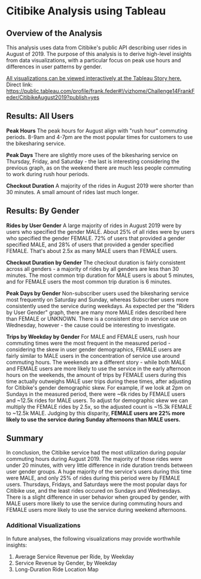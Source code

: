 # Citibike Analysis using Tableau
## Overview of the Analysis
This analysis uses data from Citibike's public API describing user rides in August of 2019. The purpose of this analysis is to derive high-level insights from data visualizations, with a particular focus on peak use hours and differences in user patterns by gender.  

[All visualizations can be viewed interactively at the Tableau Story here.](https://public.tableau.com/profile/frank.feder#!/vizhome/Challenge14FrankFeder/CitibikeAugust2019?publish=yes)
Direct link: https://public.tableau.com/profile/frank.feder#!/vizhome/Challenge14FrankFeder/CitibikeAugust2019?publish=yes

## Results: All Users 
**Peak Hours**
The peak hours for August align with "rush hour" commuting periods. 8-9am and 4-7pm are the most popular times for customers to use the bikesharing service.

**Peak Days**
There are slightly more uses of the bikesharing service on Thursday, Friday, and Saturday - the last is interesting considering the previous graph, as on the weekend there are much less people commuting to work during rush hour periods. 

**Checkout Duration**
A majority of the rides in August 2019 were shorter than 30 minutes. A small amount of rides last much longer.

## Results: By Gender
**Rides by User Gender**
A large majority of rides in August 2019 were by users who specified the gender MALE. About 25% of all rides were by users who specified the gender FEMALE. 72% of users that provided a gender specified MALE, and 28% of users that provided a gender specified FEMALE. That's about 2.5x as many MALE users than FEMALE users.

**Checkout Duration by Gender**
The checkout duration is fairly consistent across all genders - a majority of rides by all genders are less than 30 minutes. The most common trip duration for MALE users is about 5 minutes, and for FEMALE users the most common trip duration is 6 minutes. 

**Peak Days by Gender**
Non-subscriber users used the bikesharing service most frequently on Saturday and Sunday, whereas Subscriber users more consistently used the service during weekdays. As expected per the "Riders by User Gender" graph, there are many more MALE rides described here than FEMALE or UNKNOWN. There is a consistent drop in service use on Wednesday, however - the cause could be interesting to investigate.

**Trips by Weekday by Gender**
For MALE and FEMALE users, rush hour commuting times were the most frequent in the measured period - considering the skew in user gender demographics, FEMALE users are fairly similar to MALE users in the concentration of service use around commuting hours. The weekends are a different story - while both MALE and FEMALE users are more likely to use the service in the early afternoon hours on the weekends, the amount of trips by FEMALE users during this time actually outweighs MALE user trips during these times, after adjusting for Citibike's gender demographic skew. For example, if we look at 2pm on Sundays in the measured period, there were ~6k rides by FEMALE users and ~12.5k rides for MALE users. To adjust for demographic skew we can multiply the FEMALE rides by 2.5x, so the adjusted count is ~15.3k FEMALE to ~12.5k MALE. Judging by this disparity, **FEMALE users are 22% more likely to use the service during Sunday afternoons than MALE users.**



## Summary
In conclusion, the Citibike service had the most utilization during popular commuting hours during August 2019. The majority of those rides were under 20 minutes, with very little difference in ride duration trends between user gender groups. A huge majority of the service's users during this time were MALE, and only 25% of rides during this period were by FEMALE users. Thursdays, Fridays, and Saturdays were the most popular days for Citibike use, and the least rides occured on Sundays and Wednesdays. There is a slight difference in user behavior when grouped by gender, with MALE users more likely to use the service during commuting hours and FEMALE users more likely to use the service during weekend afternoons.

### Additional Visualizations
In future analyses, the following visualizations may provide worthwhile insights:
1. Average Service Revenue per Ride, by Weekday 
2. Service Revenue by Gender, by Weekday
3. Long-Duration Ride Location Map